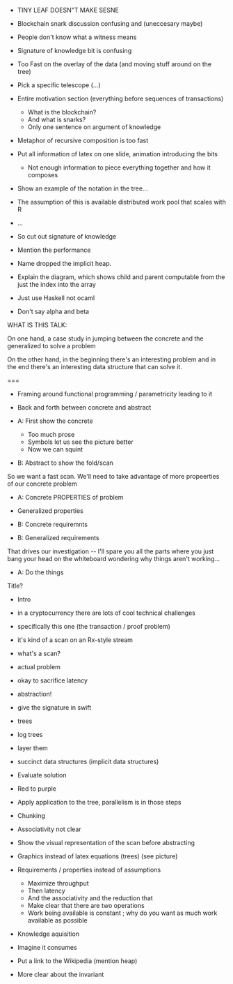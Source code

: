 * TINY LEAF DOESN"T MAKE SESNE
* Blockchain snark discussion confusing and (uneccesary maybe)
* People don't know what a witness means
* Signature of knowledge bit is confusing
* Too Fast on the overlay of the data (and moving stuff around on the tree)
* Pick a specific telescope (...)


* Entire motivation section (everything before sequences of transactions)
  * What is the blockchain?
  * And what is snarks?
  * Only one sentence on argument of knowledge
* Metaphor of recursive composition is too fast
* Put all information of latex on one slide, animation introducing the bits
  * Not enough information to piece everything together and how it composes
* Show an example of the notation in the tree...

* The assumption of this is available distributed work pool that scales with R
* ...
* So cut out signature of knowledge

* Mention the performance 

* Name dropped the implicit heap.
* Explain the diagram, which shows child and parent computable from the just the index into the array

* Just use Haskell not ocaml
* Don't say alpha and beta








WHAT IS THIS TALK:

On one hand, a case study in jumping between the concrete and the generalized to solve a problem

On the other hand, in the beginning there's an interesting problem and in the end there's an interesting data structure that can solve it.

===

* Framing around functional programming / parametricity leading to it

* Back and forth between concrete and abstract

* A: First show the concrete
  * Too much prose
  * Symbols let us see the picture better
  * Now we can squint
* B: Abstract to show the fold/scan

So we want a fast scan.
We'll need to take advantage of more propeerties of our concrete problem

* A: Concrete PROPERTIES of problem
*    Generalized properties

* B: Concrete requiremnts
* B: Generalized requirements

That drives our investigation -- I'll spare you all the parts where you just bang your head on the whiteboard wondering why things aren't working...

* A: Do the things





Title?

* Intro
* in a cryptocurrency there are lots of cool technical challenges
* specifically this one (the transaction / proof problem)
* it's kind of a scan on an Rx-style stream
* what's a scan?
* actual problem
* okay to sacrifice latency
* abstraction!
* give the signature in swift
* trees
* log trees
* layer them
* succinct data structures (implicit data structures)
* Evaluate solution



* Red to purple
* Apply application to the tree, parallelism is in those steps
* Chunking
* Associativity not clear


* Show the visual representation of the scan before abstracting
* Graphics instead of latex equations (trees) (see picture)
* Requirements / properties instead of assumptions
    * Maximize throughput
    * Then latency
    * And the associativity and the reduction that
    * Make clear that there are two operations
    * Work being available is constant ; why do you want as much work available as possible


* Knowledge aquisition
* Imagine it consumes
* Put a link to the Wikipedia (mention heap)

* More clear about the invariant


